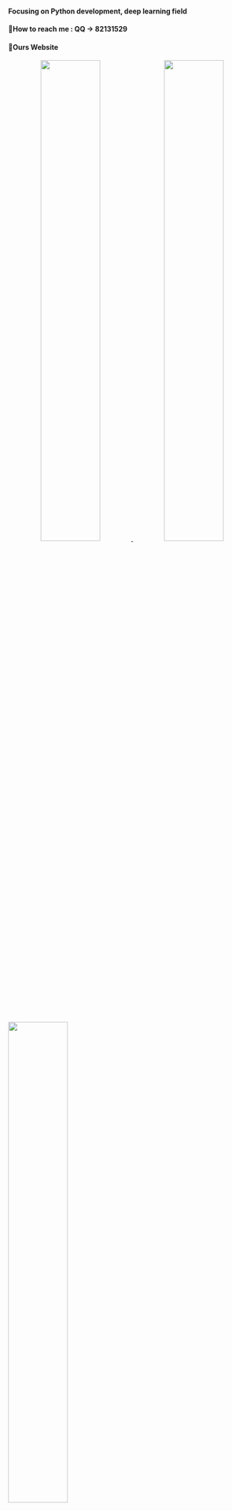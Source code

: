 ####  Focusing on Python development, deep learning field
####  💬How to reach me : QQ -> 82131529
####  🤔Ours Website

<center>
<a href="https://github.com/zhenzi0322/md2wechat">
	<img src="https://github-readme-stats.vercel.app/api?username=zhenzi0322&theme=shades-of-purple&custom_title=微信公众号文章排版" width="49%" height="50%" />
</a>
<a href="https://github.com/zhenzi0322/color-convert">
	<img src="https://github-readme-stats.vercel.app/api?username=zhenzi0322&theme=midnight-purple&custom_title=Python颜色转换库" width="49%" height="50%" />
</a>
</center>

<a href="https://github.com/zhenzi0322/photo-layout">
	<img src="https://github-readme-stats.vercel.app/api?username=zhenzi0322&theme=dracula&custom_title=图像排版" width="49%" height="50%" />
</a>
